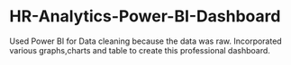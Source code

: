 # HR-Analytics-Power-BI-Dashboard
Used Power BI for Data cleaning because the data was raw.
Incorporated various graphs,charts and table to create this professional dashboard.
